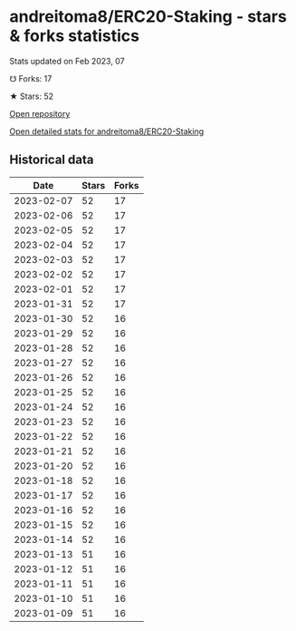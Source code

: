 # andreitoma8/ERC20-Staking - stars & forks statistics

Stats updated on Feb 2023, 07

☋ Forks: 17

★ Stars: 52

[Open repository](https://github.com/andreitoma8/ERC20-Staking)

[Open detailed stats for andreitoma8/ERC20-Staking](https://reviewgithub.com/rep/andreitoma8/ERC20-Staking)

## Historical data
| Date | Stars | Forks |
|------|-------|-------|
| 2023-02-07 | 52 | 17 | 
| 2023-02-06 | 52 | 17 | 
| 2023-02-05 | 52 | 17 | 
| 2023-02-04 | 52 | 17 | 
| 2023-02-03 | 52 | 17 | 
| 2023-02-02 | 52 | 17 | 
| 2023-02-01 | 52 | 17 | 
| 2023-01-31 | 52 | 17 | 
| 2023-01-30 | 52 | 16 | 
| 2023-01-29 | 52 | 16 | 
| 2023-01-28 | 52 | 16 | 
| 2023-01-27 | 52 | 16 | 
| 2023-01-26 | 52 | 16 | 
| 2023-01-25 | 52 | 16 | 
| 2023-01-24 | 52 | 16 | 
| 2023-01-23 | 52 | 16 | 
| 2023-01-22 | 52 | 16 | 
| 2023-01-21 | 52 | 16 | 
| 2023-01-20 | 52 | 16 | 
| 2023-01-18 | 52 | 16 | 
| 2023-01-17 | 52 | 16 | 
| 2023-01-16 | 52 | 16 | 
| 2023-01-15 | 52 | 16 | 
| 2023-01-14 | 52 | 16 | 
| 2023-01-13 | 51 | 16 | 
| 2023-01-12 | 51 | 16 | 
| 2023-01-11 | 51 | 16 | 
| 2023-01-10 | 51 | 16 | 
| 2023-01-09 | 51 | 16 | 

